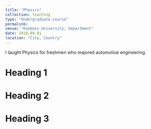 ```yaml
---
title: "Physics"
collection: teaching
type: "Undergraduate course"
permalink: 
venue: "Kookmin University, Department"
date: 2018-09-01
location: "City, Country"
---
```


I taught Physics for freshmen who majored automotive engineering.

Heading 1
======

Heading 2
======

Heading 3
======
